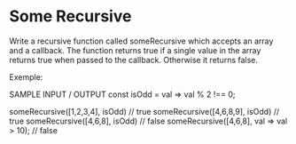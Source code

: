 # Some Recursive

Write a recursive function called someRecursive which accepts an array and a callback. The function returns true if a single value in the array returns true when passed to the callback. Otherwise it returns false.

Exemple:

SAMPLE INPUT / OUTPUT
const isOdd = val => val % 2 !== 0;

someRecursive([1,2,3,4], isOdd) // true
someRecursive([4,6,8,9], isOdd) // true
someRecursive([4,6,8], isOdd) // false
someRecursive([4,6,8], val => val > 10); // false
